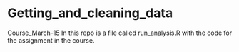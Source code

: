 # Getting_and_cleaning_data
Course_March-15
In this repo is a file called run_analysis.R with the code for the assignment in the course.
